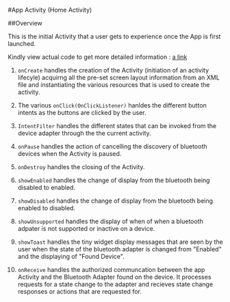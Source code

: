#App Activity (Home Activity)

##Overview

This is the initial Activity that a user gets to experience once the App is first launched.

Kindly view actual code to get more detailed information : 
[a link](https://github.com/hoffmannmatheus/pireworks/blob/master/src/app/pireworks/app/src/main/java/com/pireworks/app/pireworks/HomeActivity.java)

1. `onCreate` handles the creation of the Activity (initiation of an activity lifecyle) acquirng  all the pre-set screen layout information from an XML file and instantiating the various resources that is used to create the activity.

2. The various `onClick(OnClickListener)` hanldes the different button intents as the buttons are clicked by the user.

3. `IntentFilter` handles the different states that can be invoked from the device adapter through the the current activity.

4. `onPause` handles the action of cancelling the discovery of bluetooth devices when the Activity is paused.

5. `onDestroy` handles the closing of the Activity.

6. `showEnabled`  handles the change of display from the bluetooth being disabled to enabled.

7. `showDisabled`  handles the change of display from the bluetooth being enabled to disabled.

8. `showUnsupported` handles the display of when of when a bluetooth adpater is not supported or inactive on a device.

9. `showToast` handles the tiny widget display messages that are seen by the user when the state of the bluetooth adapter is changed from "Enabled" and the displaying of "Found Device".

10. `onReceive` handles the authorized communcation between the app Activity and the Bluetooth Adapter found on the device. It processes requests for a state change to the adapter and recieves state change responses or actions that are requested for.
